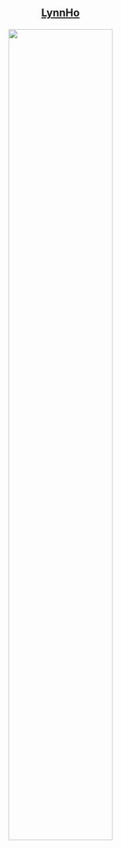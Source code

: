 ## <p align="center"> [LynnHo](https://coderstats.net/github/#LynnHo) </p>
<p align="center"> <img src="https://github-readme-stats.vercel.app/api?username=LynnHo&hide_title=true&show_icons=true&theme=vue&hide=prs,contribs"width="65%"> </p>
